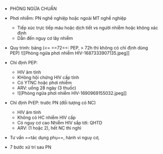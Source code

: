 - PHÒNG NGỪA CHUẨN
- Phơi nhiễm: PN nghề nghiệp hoặc ngoài MT nghề nghiệp
	- Tiếp xúc trực tiếp máu hoặc dịch tiết vs người nhiễm hoặc không xác định
	- Dẫn đến nguy cơ lây nhiễm
- Quy trình: bảng (<= ==72==: PEP, > 72h thì không có chỉ định dùng PEP)
![[Phòng ngừa phơi nhiễm HIV-1687333907135.jpeg]]

- Chỉ định PEP:
	- HIV âm tính
	- KHông hội chứng HIV cấp tính
	- Có YTNC hoặc phơi nhiễm
	- ARV: uống 28 ngày (3 thuốc)
	- ![[Phòng ngừa phơi nhiễm HIV-1690969155032.jpeg]]
- Chỉ định PrEP: trước PN (đối tượng có NC)
	- HIV âm tính
	- Không có HC nhiễm HIV cấp
	- Có nguy cơ cao Nhiễm HIV sắp tới: QHTD
	- ARV: (1 hoặc 2), hết NC thì nghỉ
- Tư vấn ==tác dụng phụ==, hành vi nguy cơ,
- 7 bước xử trí sau PN
